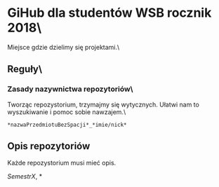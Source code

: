 # GiHub dla studentów WSB rocznik 2018\
Miejsce gdzie dzielimy się projektami.\
## Reguły\
### Zasady nazywnictwa repozytoriów\
Tworząc repozystorium, trzymajmy się wytycznych. Ułatwi nam to wyszukiwanie i pomoc sobie nawzajem.\
``` 
*nazwaPrzedmiotuBezSpacji*_*imie/nick* 
``` 

 
## Opis repozytoriów 
 
Każde repozystorium musi mieć opis. 
 
*SemestrX*, *